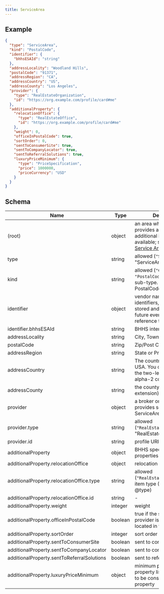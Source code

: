 ```yaml
---
title: ServiceArea
---
```

## Example



```json
{
  "type": "ServiceArea",
  "kind": "PostalCode",
  "identifier": {
    "bhhsESAId": "string"
  },
  "addressLocality": "Woodland Hills",
  "postalCode": "91371",
  "addressRegion": "CA",
  "addressCountry": "US",
  "addressCounty": "Los Angeles",
  "provider": {
    "type": "RealEstateOrganization",
    "id": "https://org.example.com/profile/card#me"
  },
  "additionalProperty": {
    "relocationOffice": {
      "type": "RealEstateOffice",
      "id": "https://org.example.com/profile/card#me"
    },
    "weight": 0,
    "officeInPostalCode": true,
    "sortOrder": 0,
    "sentToConsumerSite": true,
    "sentToCompanyLocator": true,
    "sentToReferralSolutions": true,
    "luxuryPriceMinimum": {
      "type": "PriceSpecification",
      "price": 1000000,
      "priceCurrency": "USD"
    }
  }
}
```

## Schema

| Name | Type | Description |
|---|---|---|
| (root) | object | an area when a provider provides a service. additional information available; see [Using Service Areas](/reference-using-service-area) |
| type | string | allowed (`"ServiceArea"`) "ServiceArea" |
| kind | string | allowed (`"City"`, `"PostalCode"`) ServiceArea sub-type.  City or PostalCode |
| identifier | object | vendor namespaced item identifiers, value should be stored and included in any future events that reference the same item. |
| identifier.bhhsESAId | string | BHHS internal ESA ID |
| addressLocality | string | City, Township. |
| postalCode | string | Zip/Post Code |
| addressRegion | string | State or Province. |
| addressCountry | string | The country. For example, USA. You can also provide the two-letter ISO 3166-1 alpha-2 country code. |
| addressCounty | string | the county (us real estate extension) |
| provider | object | a broker or company who provides service in the ServiceArea |
| provider.type | string | allowed (`"RealEstateOrganization"`) "RealEstateOrganization" |
| provider.id | string | profile URI |
| additionalProperty | object | BHHS specific ServiceArea properties |
| additionalProperty.relocationOffice | object | relocation office |
| additionalProperty.relocationOffice.type | string | allowed (`"RealEstateOffice"`) The item type (Linked-Data @type) |
| additionalProperty.relocationOffice.id | string | - |
| additionalProperty.weight | integer | weight |
| additionalProperty.officeInPostalCode | boolean | true if the service area provider is physically located in the ServiceArea. |
| additionalProperty.sortOrder | integer | sort order |
| additionalProperty.sentToConsumerSite | boolean | sent to consumer site |
| additionalProperty.sentToCompanyLocator | boolean | sent to company locator |
| additionalProperty.sentToReferralSolutions | boolean | sent to referral solutions |
| additionalProperty.luxuryPriceMinimum | object | minimum price for a property listing in the area to be considered a luxury property |

